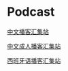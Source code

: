 # Podcast

[中文播客汇集站](https://hubbub.top "中文播客(Chinese Podcast)")

[中文成人播客汇集站](https://porn.hubbub.top "中文成人播客")


[西班牙语播客汇集站](https://es.hubbub.top  "Podcast en español")

